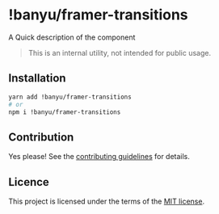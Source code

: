 # !banyu/framer-transitions

A Quick description of the component

> This is an internal utility, not intended for public usage.

## Installation

```sh
yarn add !banyu/framer-transitions
# or
npm i !banyu/framer-transitions
```

## Contribution

Yes please! See the
[contributing guidelines](https://github.com/nextui-org/nextui/blob/master/CONTRIBUTING.md)
for details.

## Licence

This project is licensed under the terms of the
[MIT license](https://github.com/nextui-org/nextui/blob/master/LICENSE).
